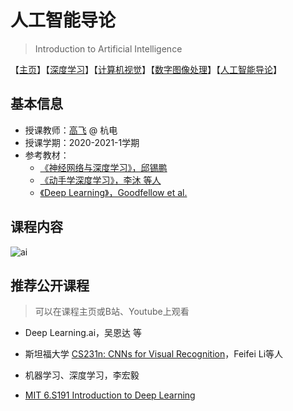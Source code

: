 # 人工智能导论

> Introduction to Artificial Intelligence

【[主页](https://aiart.live/courses/)】【[深度学习](https://aiart.live/courses/dl.html)】【[计算机视觉](https://aiart.live/courses/cv.html)】【[数字图像处理](https://aiart.live/courses/dip.html)】【[人工智能导论](https://aiart.live/courses/intro2ai.html)】

## 基本信息

- 授课教师：[高飞](http://aiart.live) @ 杭电
- 授课学期：2020-2021-1学期
- 参考教材：
  - [《神经网络与深度学习》，邱锡鹏](https://nndl.github.io/)
  - [《动手学深度学习》，李沐 等人 ](https://d2l.ai/ )
  - [《Deep Learning》，Goodfellow et al.](https://www.deeplearningbook.org/) 

## 课程内容

![ai](人工智能导论/ai.png)


## 推荐公开课程

> 可以在课程主页或B站、Youtube上观看

- Deep Learning.ai，吴恩达 等

- 斯坦福大学 [CS231n: CNNs for Visual Recognition](http://cs231n.stanford.edu/)，Feifei Li等人

- 机器学习、深度学习，李宏毅

- [MIT 6.S191 Introduction to Deep Learning](http://introtodeeplearning.com/)


